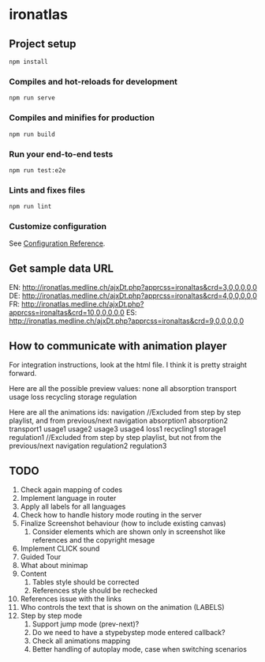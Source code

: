 # ironatlas

## Project setup

```
npm install
```

### Compiles and hot-reloads for development

```
npm run serve
```

### Compiles and minifies for production

```
npm run build
```

### Run your end-to-end tests

```
npm run test:e2e
```

### Lints and fixes files

```
npm run lint
```

### Customize configuration

See [Configuration Reference](https://cli.vuejs.org/config/).

## Get sample data URL

EN:
http://ironatlas.medline.ch/ajxDt.php?apprcss=ironaltas&crd=3,0,0,0,0,0
DE:
http://ironatlas.medline.ch/ajxDt.php?apprcss=ironaltas&crd=4,0,0,0,0,0
FR:
http://ironatlas.medline.ch/ajxDt.php?apprcss=ironaltas&crd=10,0,0,0,0,0
ES:
http://ironatlas.medline.ch/ajxDt.php?apprcss=ironaltas&crd=9,0,0,0,0,0

## How to communicate with animation player

For integration instructions, look at the html file.
I think it is pretty straight forward.

Here are all the possible preview values:
none
all
absorption
transport
usage
loss
recycling
storage
regulation

Here are all the animations ids:
navigation //Excluded from step by step playlist, and from previous/next navigation
absorption1
absorption2
transport1
usage1
usage2
usage3
usage4
loss1
recycling1
storage1
regulation1 //Excluded from step by step playlist, but not from the previous/next navigation
regulation2
regulation3

## TODO

1. Check again mapping of codes
2. Implement language in router
3. Apply all labels for all languages
4. Check how to handle history mode routing in the server
5. Finalize Screenshot behaviour (how to include existing canvas)
    1. Consider elements which are shown only in screenshot like references and the copyright mesage
6. Implement CLICK sound
7. Guided Tour
8. What about minimap
9. Content
    1. Tables style should be corrected
    2. References style should be rechecked
10. References issue with the links
11. Who controls the text that is shown on the animation (LABELS)
12. Step by step mode
    1. Support jump mode (prev-next)?
    2. Do we need to have a stypebystep mode entered callback?
    3. Check all animations mapping
    4. Better handling of autoplay mode, case when switching scenarios
